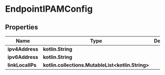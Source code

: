
# EndpointIPAMConfig

## Properties
| Name | Type | Description | Notes |
| ------------ | ------------- | ------------- | ------------- |
| **ipv4Address** | **kotlin.String** |  |  [optional] |
| **ipv6Address** | **kotlin.String** |  |  [optional] |
| **linkLocalIPs** | **kotlin.collections.MutableList&lt;kotlin.String&gt;** |  |  [optional] |



